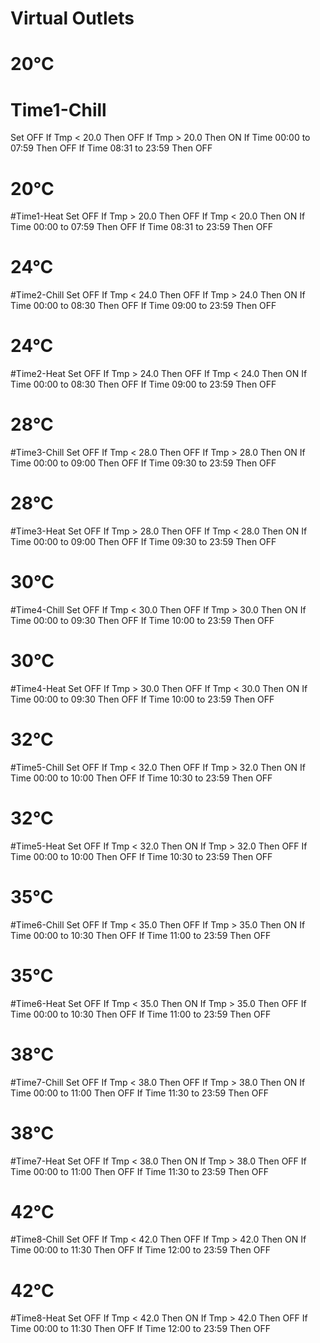 # Virtual Outlets

# 20°C
# Time1-Chill
Set OFF
If Tmp < 20.0 Then OFF
If Tmp > 20.0 Then ON
If Time 00:00 to 07:59 Then OFF
If Time 08:31 to 23:59 Then OFF

# 20°C
#Time1-Heat
Set OFF
If Tmp > 20.0 Then OFF
If Tmp < 20.0 Then ON
If Time 00:00 to 07:59 Then OFF
If Time 08:31 to 23:59 Then OFF

# 24°C
#Time2-Chill
Set OFF
If Tmp < 24.0 Then OFF
If Tmp > 24.0 Then ON
If Time 00:00 to 08:30 Then OFF
If Time 09:00 to 23:59 Then OFF

# 24°C
#Time2-Heat
Set OFF
If Tmp > 24.0 Then OFF
If Tmp < 24.0 Then ON
If Time 00:00 to 08:30 Then OFF
If Time 09:00 to 23:59 Then OFF

# 28°C
#Time3-Chill
Set OFF
If Tmp < 28.0 Then OFF
If Tmp > 28.0 Then ON
If Time 00:00 to 09:00 Then OFF
If Time 09:30 to 23:59 Then OFF


# 28°C
#Time3-Heat
Set OFF 
If Tmp > 28.0 Then OFF
If Tmp < 28.0 Then ON
If Time 00:00 to 09:00 Then OFF
If Time 09:30 to 23:59 Then OFF

# 30°C
#Time4-Chill
Set OFF
If Tmp < 30.0 Then OFF
If Tmp > 30.0 Then ON
If Time 00:00 to 09:30 Then OFF
If Time 10:00 to 23:59 Then OFF

# 30°C
#Time4-Heat
Set OFF
If Tmp > 30.0 Then OFF
If Tmp < 30.0 Then ON
If Time 00:00 to 09:30 Then OFF
If Time 10:00 to 23:59 Then OFF

# 32°C
#Time5-Chill
Set OFF
If Tmp < 32.0 Then OFF
If Tmp > 32.0 Then ON
If Time 00:00 to 10:00 Then OFF
If Time 10:30 to 23:59 Then OFF

# 32°C
#Time5-Heat
Set OFF
If Tmp < 32.0 Then ON
If Tmp > 32.0 Then OFF
If Time 00:00 to 10:00 Then OFF
If Time 10:30 to 23:59 Then OFF

# 35°C
#Time6-Chill
Set OFF
If Tmp < 35.0 Then OFF
If Tmp > 35.0 Then ON
If Time 00:00 to 10:30 Then OFF
If Time 11:00 to 23:59 Then OFF

# 35°C
#Time6-Heat
Set OFF
If Tmp < 35.0 Then ON
If Tmp > 35.0 Then OFF
If Time 00:00 to 10:30 Then OFF
If Time 11:00 to 23:59 Then OFF

# 38°C
#Time7-Chill
Set OFF
If Tmp < 38.0 Then OFF
If Tmp > 38.0 Then ON
If Time 00:00 to 11:00 Then OFF
If Time 11:30 to 23:59 Then OFF

# 38°C
#Time7-Heat
Set OFF
If Tmp < 38.0 Then ON
If Tmp > 38.0 Then OFF
If Time 00:00 to 11:00 Then OFF
If Time 11:30 to 23:59 Then OFF

# 42°C
#Time8-Chill
Set OFF
If Tmp < 42.0 Then OFF
If Tmp > 42.0 Then ON
If Time 00:00 to 11:30 Then OFF
If Time 12:00 to 23:59 Then OFF

# 42°C
#Time8-Heat
Set OFF
If Tmp < 42.0 Then ON
If Tmp > 42.0 Then OFF
If Time 00:00 to 11:30 Then OFF
If Time 12:00 to 23:59 Then OFF
